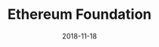 ---
title: 'Ethereum Foundation'
date: 2018-11-18	
icon: 'images/logos/ethereum-icon.svg'
website: 'https://ethereum.org'
caption: ''
draft: true
featured: true
weight: 4
heroHeading: 'Ethereum Foundation'
---